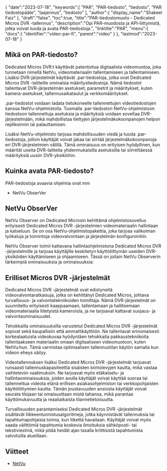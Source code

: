 {
   "date":"2023-07-18",
   "keywords":[
"PAR",
"PAR-tiedosto",
"tiedosto",
"PAR tiedostopääte",
"laajennus",
"tiedosto"
],
   "author":{
      "display_name":"Shakeel Faiz"
},
   "draft":"false",
   "toc":true,
   "title":"PAR-tiedostomuoto - Dedicated Micros DVR -tallennus",
   "description":"Opi PAR-muodosta ja API-liittymistä, jotka voivat luoda ja avata PAR-tiedostoja.",
   "linktitle":"PAR",
   "menu":{
      "docs":{
         "identifier":"video-par-fi",
         "parent":"video"
}
},
   "lastmod":"2023-07-18"
}

## Mikä on PAR-tiedosto?

Dedicated Micros DVR:t käyttävät patentoitua digitaalista videomuotoa, joka tunnetaan nimellä NetVu, videomateriaalin tallentamiseen ja tallentamiseen. Lisäksi DVR-järjestelmät käyttävät .par-tiedostoja, jotka ovat Dedicated Micros DVR -laitteille ominaisia määritystiedostoja. Nämä tiedostot tallentavat DVR-järjestelmän asetukset, parametrit ja määritykset, kuten kamera-asetukset, tallennusaikataulut ja verkkomääritykset.

.par-tiedostot voidaan ladata tietokoneelle tallennettujen videotiedostojen kanssa NetVu-ohjelmistolla. Tuomalla .par-tiedoston NetVu-ohjelmistoon tiedostoon tallennettuja asetuksia ja määrityksiä voidaan soveltaa DVR-järjestelmään, mikä mahdollistaa tiettyjen järjestelmäkokoonpanojen helpon replikoinnin tai palauttamisen.

Lisäksi NetVu-ohjelmisto tarjoaa mahdollisuuden viedä ja tuoda .par-tiedostoja, jolloin käyttäjät voivat jakaa tai siirtää järjestelmäkokoonpanoja eri DVR-järjestelmien välillä. Tämä ominaisuus on erityisen hyödyllinen, kun määrität useita DVR-laitteita yhdenmukaisilla asetuksilla tai siirrettäessä määrityksiä uusiin DVR-yksiköihin.

## Kuinka avata PAR-tiedosto?

PAR-tiedostoja avaavia ohjelmia ovat mm

- NetVu ObserVer

## NetVu ObserVer

NetVu Observer on Dedicated Microsin kehittämä ohjelmistosovellus erityisesti Dedicated Micros DVR -järjestelmien videomateriaalin hallintaan ja katseluun. Se on osa NetVu-ohjelmistopakettia, joka tarjoaa valikoiman työkaluja ja toimintoja videovalvontaan ja järjestelmän konfigurointiin.

NetVu Observer toimii kattavana hallintaohjelmistona Dedicated Micros DVR -järjestelmille ja tarjoaa käyttäjille keskitetyn käyttöliittymän useiden DVR-yksiköiden käyttämiseen ja ohjaamiseen. Tässä on joitain NetVu Observerin tärkeimpiä ominaisuuksia ja ominaisuuksia:

## Erilliset Micros DVR -järjestelmät

Dedicated Micros DVR -järjestelmät ovat edistyneitä videovalvontaratkaisuja, jotka on kehittänyt Dedicated Micros, johtava turvallisuus- ja valvontatekniikoiden toimittaja. Nämä DVR-järjestelmät on suunniteltu erityisesti kaappaamaan, tallentamaan ja hallitsemaan videomateriaalia liitetyistä kameroista, ja ne tarjoavat kattavat suojaus- ja valvontaominaisuudet.

Tehokkailla ominaisuuksilla varustetut Dedicated Micros DVR -järjestelmät sopivat sekä kaupallisiin että ammattikäyttöön. Ne tallentavat erinomaisesti korkealaatuista videokuvaa hyödyntäen tehokkaita pakkaustekniikoita tallentaakseen materiaalin omaan digitaaliseen videomuotoon, kuten NetVu:hun. Tämä varmistaa optimaalisen tallennustilan käytön samalla kun videon eheys säilyy.

Videotallennuksen lisäksi Dedicated Micros DVR -järjestelmät tarjoavat runsaasti tallennuskapasiteettia sisäisten kiintolevyjen kautta, mikä vastaa vaihteleviin vaatimuksiin. Ne tarjoavat myös etäkatselu- ja hallintaominaisuuksia, joiden avulla käyttäjät voivat käyttää suoraa tai tallennettua videota etänä erillisen asiakasohjelmiston tai verkkopohjaisten käyttöliittymien kautta. Tämän joustavuuden ansiosta käyttäjät voivat seurata tilojaan tai omaisuuttaan mistä tahansa, mikä parantaa käyttömukavuutta ja reaaliaikaista tilannetietoisuutta.

Turvallisuuden parantamiseksi Dedicated Micros DVR -järjestelmät sisältävät liikkeentunnistusalgoritmeja, jotka käynnistävät tallennuksia tai tapahtumapohjaisia toimia, kun liikettä havaitaan. Käyttäjät voivat myös saada välittömiä tapahtumia koskevia ilmoituksia sähköposti- tai tekstiviestinä, mikä pitää heidät ajan tasalla kriittisistä tapahtumista valvotuilla alueillaan.

## Viitteet
* [NetVu](https://netvu.org.uk/)


